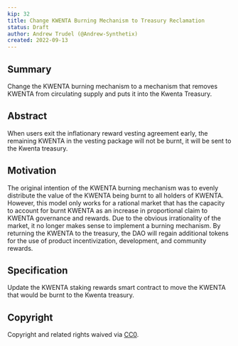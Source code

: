```yaml
---
kip: 32
title: Change KWENTA Burning Mechanism to Treasury Reclamation 
status: Draft
author: Andrew Trudel (@Andrew-Synthetix)
created: 2022-09-13
---
```


## Summary

Change the KWENTA burning mechanism to a mechanism that removes KWENTA from circulating supply and puts it into the Kwenta Treasury.

## Abstract

When users exit the inflationary reward vesting agreement early, the remaining KWENTA in the vesting package will not be burnt, it will be sent to the Kwenta treasury. 

## Motivation

The original intention of the KWENTA burning mechanism was to evenly distribute the value of the KWENTA being burnt to all holders of KWENTA. However, this model only works for a rational market that has the capacity to account for burnt KWENTA as an increase in proportional claim to KWENTA governance and rewards. Due to the obvious irrationality of the market, it no longer makes sense to implement a burning mechanism. By returning the KWENTA to the treasury, the DAO will regain additional tokens for the use of product incentivization, development, and community rewards. 

## Specification

Update the KWENTA staking rewards smart contract to move the KWENTA that would be burnt to the Kwenta treasury. 

## Copyright

Copyright and related rights waived via [CC0](https://creativecommons.org/publicdomain/zero/1.0/).

